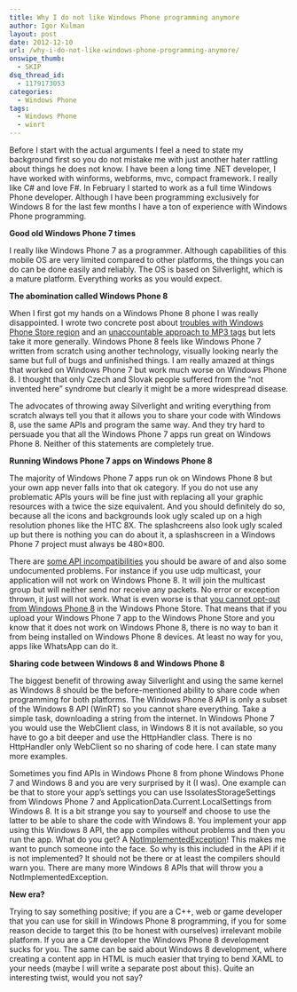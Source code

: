 ```yaml
---
title: Why I do not like Windows Phone programming anymore
author: Igor Kulman
layout: post
date: 2012-12-10
url: /why-i-do-not-like-windows-phone-programming-anymore/
onswipe_thumb:
  - SKIP
dsq_thread_id:
  - 1179173053
categories:
  - Windows Phone
tags:
  - Windows Phone
  - winrt
---
```

Before I start with the actual arguments I feel a need to state my background first so you do not mistake me with just another hater rattling about things he does not know. I have been a long time .NET developer, I have worked with winforms, webforms, mvc, compact framework. I really like C# and love F#. In February I started to work as a full time Windows Phone developer. Although I have been programming exclusively for Windows 8 for the last few months I have a ton of experience with Windows Phone programming. 

**Good old Windows Phone 7 times**

I really like Windows Phone 7 as a programmer. Although capabilities of this mobile OS are very limited compared to other platforms, the things you can do can be done easily and reliably. The OS is based on Silverlight, which is a mature platform. Everything works as you would expect.

**The abomination called Windows Phone 8**

When I first got my hands on a Windows Phone 8 phone I was really disappointed. I wrote two concrete post about [troubles with Windows Phone Store region][1] and an [unaccountable approach to MP3 tags][2] but lets take it more generally. Windows Phone 8 feels like Windows Phone 7 written from scratch using another technology, visually looking nearly the same but full of bugs and unfinished things. I am really amazed at things that worked on Windows Phone 7 but work much worse on Windows Phone 8. I thought that only Czech and Slovak people suffered from the &#8220;not invented here&#8221; syndrome but clearly it might be a more widespread disease. 

<!--more-->

The advocates of throwing away Silverlight and writing everything from scratch always tell you that it allows you to share your code with Windows 8, use the same APIs and program the same way. And they try hard to persuade you that all the Windows Phone 7 apps run great on Windows Phone 8. Neither of this statements are completely true.

**Running Windows Phone 7 apps on Windows Phone 8**

The majority of Windows Phone 7 apps run ok on Windows Phone 8 but your own app never falls into that ok category. If you do not use any problematic APIs yours will be fine just with replacing all your graphic resources with a twice the size equivalent. And you should definitely do so, because all the icons and backgrounds look ugly scaled up on a high resolution phones like the HTC 8X. The splashcreens also look ugly scaled up but there is nothing you can do about it, a splashscreen in a Windows Phone 7 project must always be 480&#215;800.

There are [some API incompatibilities][3] you should be aware of and also some undocumented problems. For instance if you use udp multicast, your application will not work on Windows Phone 8. It will join the multicast group but will neither send nor receive any packets. No error or exception thrown, it just will not work. What is even worse is that [you cannot opt-out from Windows Phone 8][4] in the Windows Phone Store. That means that if you upload your Windows Phone 7 app to the Windows Phone Store and you know that it does not work on Windows Phone 8, there is no way to ban it from being installed on Windows Phone 8 devices. At least no way for you, apps like WhatsApp can do it.

**Sharing code between Windows 8 and Windows Phone 8**

The biggest benefit of throwing away Silverlight and using the same kernel as Windows 8 should be the before-mentioned ability to share code when programming for both platforms. The Windows Phone 8 API is only a subset of the Windows 8 API (WinRT) so you cannot share everything. Take a simple task, downloading a string from the internet. In Windows Phone 7 you would use the WebClient class, in Windows 8 it is not available, so you have to go a bit deeper and use the HttpHandler class. There is no HttpHandler only WebClient so no sharing of code here. I can state many more examples. 

Sometimes you find APIs in Windows Phone 8 from phone Windows Phone 7 and Windows 8 and you are very surprised by it (I was). One example can be that to store your app&#8217;s settings you can use IssolatesStorageSettings from Windows Phone 7 and ApplicationData.Current.LocalSettings from Windows 8. It is a bit strange you say to yourself and choose to use the latter to be able to share the code with Windows 8. You implement your app using this Windows 8 API, the app compiles without problems and then you run the app. What do you get? A [NotImplementedException][5]! This makes me want to punch someone into the face. So why is this included in the API if it is not implemented? It should not be there or at least the compilers should warn you. There are many more Windows 8 APIs that will throw you a NotImplementedException. 

**New era?**

Trying to say something positive; if you are a C++, web or game developer that you can use for skill in Windows Phone 8 programming, if you for some reason decide to target this (to be honest with ourselves) irrelevant mobile platform. If you are a C# developer the Windows Phone 8 development sucks for you. The same can be said about Windows 8 development, where creating a content app in HTML is much easier that trying to bend XAML to your needs (maybe I will write a separate post about this). Quite an interesting twist, would you not say?

 [1]: http://blog.kulman.sk/store-region-messed-up-in-windows-phone-8/
 [2]: http://blog.kulman.sk/htc-8x-windows-phone-8-and-playing-music/
 [3]: http://msdn.microsoft.com/en-us/library/windowsphone/develop/jj206947(v=vs.105).aspx
 [4]: http://stackoverflow.com/questions/13702991/is-there-a-way-to-opt-out-from-wp8-when-submiting-an-windows-phone-app/
 [5]: https://twitter.com/igorkulman/status/276698899689914368